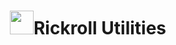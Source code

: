 ### <h1 align="center"><img src="https://media.tenor.com/images/aadee35242e901eb394dcf5680ba5acb/tenor.gif" width="38px" />Rickroll Utilities</h1>
